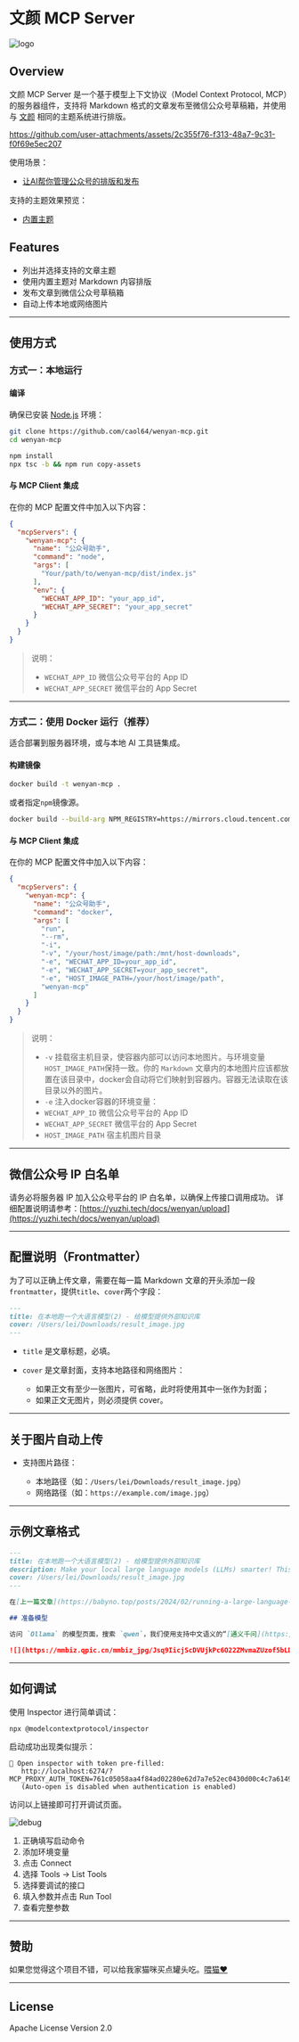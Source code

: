 # 文颜 MCP Server

![logo](data/wenyan-mcp.png)

## Overview

文颜 MCP Server 是一个基于模型上下文协议（Model Context Protocol, MCP）的服务器组件，支持将 Markdown 格式的文章发布至微信公众号草稿箱，并使用与 [文颜](https://yuzhi.tech/wenyan) 相同的主题系统进行排版。

https://github.com/user-attachments/assets/2c355f76-f313-48a7-9c31-f0f69e5ec207

使用场景：

- [让AI帮你管理公众号的排版和发布](https://babyno.top/posts/2025/06/let-ai-help-you-manage-your-gzh-layout-and-publishing/)

支持的主题效果预览：

- [内置主题](https://yuzhi.tech/docs/wenyan/theme)

## Features

- 列出并选择支持的文章主题
- 使用内置主题对 Markdown 内容排版
- 发布文章到微信公众号草稿箱
- 自动上传本地或网络图片

---

## 使用方式

### 方式一：本地运行

#### 编译

确保已安装 [Node.js](https://nodejs.org/) 环境：

```bash
git clone https://github.com/caol64/wenyan-mcp.git
cd wenyan-mcp

npm install
npx tsc -b && npm run copy-assets
```

#### 与 MCP Client 集成

在你的 MCP 配置文件中加入以下内容：

```json
{
  "mcpServers": {
    "wenyan-mcp": {
      "name": "公众号助手",
      "command": "node",
      "args": [
        "Your/path/to/wenyan-mcp/dist/index.js"
      ],
      "env": {
        "WECHAT_APP_ID": "your_app_id",
        "WECHAT_APP_SECRET": "your_app_secret"
      }
    }
  }
}
```

> 说明：
>
> * `WECHAT_APP_ID` 微信公众号平台的 App ID
> * `WECHAT_APP_SECRET` 微信平台的 App Secret

---

### 方式二：使用 Docker 运行（推荐）

适合部署到服务器环境，或与本地 AI 工具链集成。

#### 构建镜像

```bash
docker build -t wenyan-mcp .
```

或者指定`npm`镜像源。

```bash
docker build --build-arg NPM_REGISTRY=https://mirrors.cloud.tencent.com/npm/ -t wenyan-mcp .
```

#### 与 MCP Client 集成

在你的 MCP 配置文件中加入以下内容：

```json
{
  "mcpServers": {
    "wenyan-mcp": {
      "name": "公众号助手",
      "command": "docker",
      "args": [
        "run",
        "--rm",
        "-i",
        "-v", "/your/host/image/path:/mnt/host-downloads",
        "-e", "WECHAT_APP_ID=your_app_id",
        "-e", "WECHAT_APP_SECRET=your_app_secret",
        "-e", "HOST_IMAGE_PATH=/your/host/image/path",
        "wenyan-mcp"
      ]
    }
  }
}
```

> 说明：
>
> * `-v` 挂载宿主机目录，使容器内部可以访问本地图片。与环境变量`HOST_IMAGE_PATH`保持一致。你的 `Markdown` 文章内的本地图片应该都放置在该目录中，docker会自动将它们映射到容器内。容器无法读取在该目录以外的图片。
> * `-e` 注入docker容器的环境变量：
> * `WECHAT_APP_ID` 微信公众号平台的 App ID
> * `WECHAT_APP_SECRET` 微信平台的 App Secret
> * `HOST_IMAGE_PATH` 宿主机图片目录

---

## 微信公众号 IP 白名单

请务必将服务器 IP 加入公众号平台的 IP 白名单，以确保上传接口调用成功。
详细配置说明请参考：[https://yuzhi.tech/docs/wenyan/upload](https://yuzhi.tech/docs/wenyan/upload)

---

## 配置说明（Frontmatter）

为了可以正确上传文章，需要在每一篇 Markdown 文章的开头添加一段`frontmatter`，提供`title`、`cover`两个字段：

```md
---
title: 在本地跑一个大语言模型(2) - 给模型提供外部知识库
cover: /Users/lei/Downloads/result_image.jpg
---
```

* `title` 是文章标题，必填。
* `cover` 是文章封面，支持本地路径和网络图片：

  * 如果正文有至少一张图片，可省略，此时将使用其中一张作为封面；
  * 如果正文无图片，则必须提供 cover。

---

## 关于图片自动上传

* 支持图片路径：

  * 本地路径（如：`/Users/lei/Downloads/result_image.jpg`）
  * 网络路径（如：`https://example.com/image.jpg`）

---

## 示例文章格式

```md
---
title: 在本地跑一个大语言模型(2) - 给模型提供外部知识库
description: Make your local large language models (LLMs) smarter! This guide shows how to use LangChain and RAG to let them retrieve data from external knowledge bases, improving answer accuracy.
cover: /Users/lei/Downloads/result_image.jpg
---

在[上一篇文章](https://babyno.top/posts/2024/02/running-a-large-language-model-locally/)中，我们展示了如何在本地运行大型语言模型。本篇将介绍如何让模型从外部知识库中检索定制数据，提升答题准确率，让它看起来更“智能”。

## 准备模型

访问 `Ollama` 的模型页面，搜索 `qwen`，我们使用支持中文语义的“[通义千问](https://ollama.com/library/qwen:7b)”模型进行实验。

![](https://mmbiz.qpic.cn/mmbiz_jpg/Jsq9IicjScDVUjkPc6O22ZMvmaZUzof5bLDjMyLg2HeAXd0icTvlqtL7oiarSlOicTtiaiacIxpVOV1EeMKl96PhRPPw/640?wx_fmt=jpeg)
```

---

## 如何调试

使用 Inspector 进行简单调试：

```
npx @modelcontextprotocol/inspector
```

启动成功出现类似提示：

```
🔗 Open inspector with token pre-filled:
   http://localhost:6274/?MCP_PROXY_AUTH_TOKEN=761c05058aa4f84ad02280e62d7a7e52ec0430d00c4c7a61492cca59f9eac299
   (Auto-open is disabled when authentication is enabled)
```

访问以上链接即可打开调试页面。

![debug](data/1.jpg)

1. 正确填写启动命令
2. 添加环境变量
3. 点击 Connect
4. 选择 Tools -> List Tools
5. 选择要调试的接口
6. 填入参数并点击 Run Tool
7. 查看完整参数

---

## 赞助

如果您觉得这个项目不错，可以给我家猫咪买点罐头吃。[喂猫❤️](https://yuzhi.tech/sponsor)

---

## License

Apache License Version 2.0
